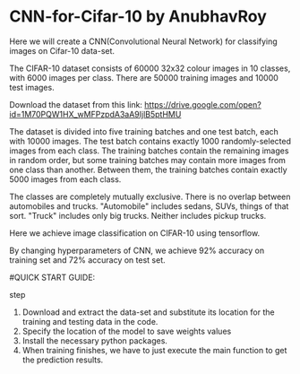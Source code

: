 # CNN-for-Cifar-10 by AnubhavRoy
Here we will create a CNN(Convolutional Neural Network) for classifying images on Cifar-10 data-set.

The CIFAR-10 dataset consists of 60000 32x32 colour images in 10 classes, with 6000 images per class. There are 50000 training images and 10000 test images. 

Download the dataset from this link:
https://drive.google.com/open?id=1M70PQW1HX_wMFPzpdA3aA9IjlB5ptHMU

The dataset is divided into five training batches and one test batch, each with 10000 images. The test batch contains exactly 1000 randomly-selected images from each class. The training batches contain the remaining images in random order, but some training batches may contain more images from one class than another. Between them, the training batches contain exactly 5000 images from each class. 

The classes are completely mutually exclusive. There is no overlap between automobiles and trucks. "Automobile" includes sedans, SUVs, things of that sort. "Truck" includes only big trucks. Neither includes pickup trucks.

Here we achieve image classification on CIFAR-10 using tensorflow.

By changing hyperparameters of CNN, we achieve 92% accuracy on training set and 72% accuracy on test set.

#QUICK START GUIDE:

step 
1. Download and extract the data-set and substitute its location for the training and testing data in the code. 
2. Specify the location of the model to save weights values
3. Install the necessary python packages.
4. When training finishes, we have to just execute the main function to get the prediction results. 
